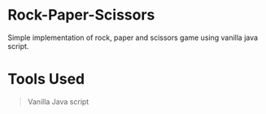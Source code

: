 # Rock-Paper-Scissors
Simple implementation of rock, paper and scissors game using vanilla java script. 

# Tools Used
> Vanilla Java script 

